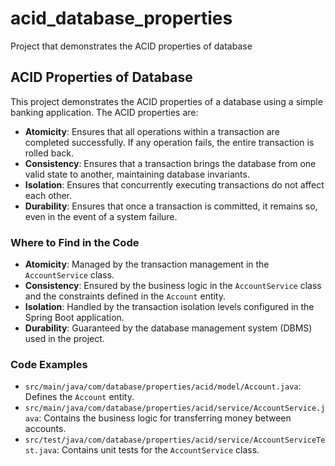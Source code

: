# acid_database_properties
Project that demonstrates the ACID properties of database

## ACID Properties of Database

This project demonstrates the ACID properties of a database using a simple banking application. The ACID properties are:

- **Atomicity**: Ensures that all operations within a transaction are completed successfully. If any operation fails, the entire transaction is rolled back.
- **Consistency**: Ensures that a transaction brings the database from one valid state to another, maintaining database invariants.
- **Isolation**: Ensures that concurrently executing transactions do not affect each other.
- **Durability**: Ensures that once a transaction is committed, it remains so, even in the event of a system failure.

### Where to Find in the Code

- **Atomicity**: Managed by the transaction management in the `AccountService` class.
- **Consistency**: Ensured by the business logic in the `AccountService` class and the constraints defined in the `Account` entity.
- **Isolation**: Handled by the transaction isolation levels configured in the Spring Boot application.
- **Durability**: Guaranteed by the database management system (DBMS) used in the project.

### Code Examples

- `src/main/java/com/database/properties/acid/model/Account.java`: Defines the `Account` entity.
- `src/main/java/com/database/properties/acid/service/AccountService.java`: Contains the business logic for transferring money between accounts.
- `src/test/java/com/database/properties/acid/service/AccountServiceTest.java`: Contains unit tests for the `AccountService` class.

